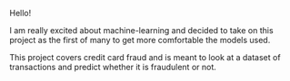 Hello!

I am really excited about machine-learning and decided to take on this project as the first of many to get more comfortable the models used.

This project covers credit card fraud and is meant to look at a dataset of transactions and predict whether it is fraudulent or not.
